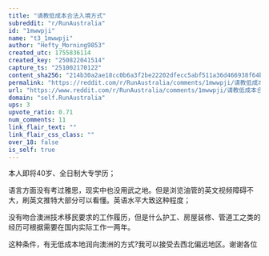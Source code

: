 ```yaml
---
title: "请教低成本合法入境方式"
subreddit: "r/RunAustralia"
id: "1mwwpji"
name: "t3_1mwwpji"
author: "Hefty_Morning9853"
created_utc: 1755836114
created_key: "250822041514"
capture_ts: "251002170122"
content_sha256: "214b30a2ae18cc0b6a3f2be22202dfecc5abf511a36d466938f64bca8b9e0f6d"
permalink: "https://reddit.com/r/RunAustralia/comments/1mwwpji/请教低成本合法入境方式/"
url: "https://www.reddit.com/r/RunAustralia/comments/1mwwpji/请教低成本合法入境方式/"
domain: "self.RunAustralia"
ups: 3
upvote_ratio: 0.71
num_comments: 11
link_flair_text: ""
link_flair_css_class: ""
over_18: false
is_self: true
---
```


本人即将40岁、全日制大专学历；

语言方面没有考过雅思，现实中也没用武之地。但是浏览油管的英文视频障碍不大，刷英文推特大部分可以看懂。英语水平大致这种程度；

没有吻合澳洲技术移民要求的工作履历，但是什么护工、房屋装修、管道工之类的经历可根据需要在国内实际工作一两年。

这种条件，有无低成本地润向澳洲的方式?我可以接受去西北偏远地区。谢谢各位
